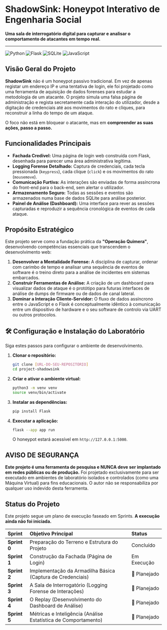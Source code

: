 # ShadowSink: Honeypot Interativo de Engenharia Social

**Uma sala de interrogatório digital para capturar e analisar o comportamento de atacantes em tempo real.**

---

![Python](https://img.shields.io/badge/python-3.9+-blue.svg?style=for-the-badge&logo=python&logoColor=white)
![Flask](https://img.shields.io/badge/flask-%23000.svg?style=for-the-badge&logo=flask&logoColor=white)
![SQLite](https://img.shields.io/badge/sqlite-%2307405e.svg?style=for-the-badge&logo=sqlite&logoColor=white)
![JavaScript](https://img.shields.io/badge/javascript-%23323330.svg?style=for-the-badge&logo=javascript&logoColor=%23F7DF1E)

## Visão Geral do Projeto

**ShadowSink** não é um honeypot passivo tradicional. Em vez de apenas registar um endereço IP e uma tentativa de login, ele foi projetado como uma ferramenta de aquisição de dados forenses para estudar a metodologia de um atacante. O projeto simula uma falsa página de administração e regista secretamente cada interação do utilizador, desde a digitação de credenciais até aos movimentos do rato e cliques, para reconstruir a linha do tempo de um ataque.

O foco não está em bloquear o atacante, mas em **compreender as suas ações, passo a passo.**

## Funcionalidades Principais

* **Fachada Credível:** Uma página de login web construída com Flask, desenhada para parecer uma área administrativa legítima.
* **Logging Forense Detalhado:** Captura de credenciais, cada tecla pressionada (`keypress`), cada clique (`click`) e os movimentos do rato (`mousemove`).
* **Comunicação Furtiva:** As interações são enviadas de forma assíncrona do front-end para o back-end, sem alertar o utilizador.
* **Armazenamento Seguro:** Todas as sessões e eventos são armazenados numa base de dados SQLite para análise posterior.
* **Painel de Análise (Dashboard):** Uma interface para rever as sessões capturadas e reproduzir a sequência cronológica de eventos de cada ataque.

## Propósito Estratégico

Este projeto serve como a fundação prática da **"Operação Quimera"**, desenvolvendo competências essenciais que transcendem o desenvolvimento web:

1.  **Desenvolver a Mentalidade Forense:** A disciplina de capturar, ordenar com carimbo de tempo e analisar uma sequência de eventos de software é o treino direto para a análise de incidentes em sistemas embarcados.
2.  **Construir Ferramentas de Análise:** A criação de um dashboard para visualizar dados de ataque é o protótipo para futuras interfaces de análise de dumps de firmware ou de dados de canal lateral.
3.  **Dominar a Interação Cliente-Servidor:** O fluxo de dados assíncrono entre o JavaScript e o Flask é conceptualmente idêntico à comunicação entre um dispositivo de hardware e o seu software de controlo via UART ou outros protocolos.

## 🛠️ Configuração e Instalação do Laboratório

Siga estes passos para configurar o ambiente de desenvolvimento.

1.  **Clonar o repositório:**
    ```bash
    git clone [URL-DO-SEU-REPOSITÓRIO]
    cd project-shadowsink
    ```

2.  **Criar e ativar o ambiente virtual:**
    ```bash
    python3 -m venv venv
    source venv/bin/activate
    ```

3.  **Instalar as dependências:**
    ```bash
    pip install Flask
    ```

4.  **Executar a aplicação:**
    ```bash
    flask --app app run
    ```
    O honeypot estará acessível em `http://127.0.0.1:5000`.

## AVISO DE SEGURANÇA

**Este projeto é uma ferramenta de pesquisa e NUNCA deve ser implantado em redes públicas ou de produção.** Foi projetado exclusivamente para ser executado em ambientes de laboratório isolados e controlados (como uma Máquina Virtual) para fins educacionais. O autor não se responsabiliza por qualquer uso indevido desta ferramenta.

## Status do Projeto

Este projeto segue um plano de execução faseado em Sprints. **A execução ainda não foi iniciada.**

| Sprint | Objetivo Principal | Status |
| :--- | :--- | :--- |
| **Sprint 0** | Preparação do Terreno e Estrutura do Projeto | Concluído |
| **Sprint 1** | Construção da Fachada (Página de Login) | Em Execução |
| **Sprint 2** | Implementação da Armadilha Básica (Captura de Credenciais) | 📝 Planejado |
| **Sprint 3** | A Sala de Interrogatório (Logging Forense de Interações) | 📝 Planejado |
| **Sprint 4** | O Replay (Desenvolvimento do Dashboard de Análise) | 📝 Planejado |
| **Sprint 5** | Métricas e Inteligência (Análise Estatística de Comportamento) | 📝 Planejado |

```eof

